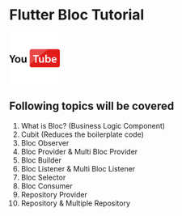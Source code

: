 # Flutter Bloc Tutorial
<a href='https://youtu.be/0wHTltfkQTI'><img src="./youtube.png" height="100" width="100"></a>


## Following topics will be covered
1. What is Bloc? (Business Logic Component)
2. Cubit (Reduces the boilerplate code)
3. Bloc Observer
4. Bloc Provider & Multi Bloc Provider
5. Bloc Builder 
6. Bloc Listener & Multi Bloc Listener
7. Bloc Selector
8. Bloc Consumer
9. Repository Provider
10. Repository & Multiple Repository